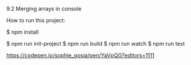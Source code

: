 9.2 Merging arrays in console

How to run this project:

$ npm install

$ npm run init-project 
$ npm run build
$ npm run watch
$ npm run test 

https://codepen.io/sophie_gosia/pen/YaVpQG?editors=1111
